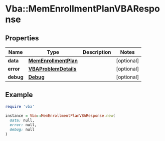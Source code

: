 # Vba::MemEnrollmentPlanVBAResponse

## Properties

| Name | Type | Description | Notes |
| ---- | ---- | ----------- | ----- |
| **data** | [**MemEnrollmentPlan**](MemEnrollmentPlan.md) |  | [optional] |
| **error** | [**VBAProblemDetails**](VBAProblemDetails.md) |  | [optional] |
| **debug** | [**Debug**](Debug.md) |  | [optional] |

## Example

```ruby
require 'vba'

instance = Vba::MemEnrollmentPlanVBAResponse.new(
  data: null,
  error: null,
  debug: null
)
```

